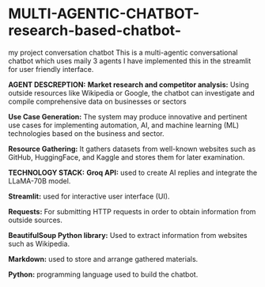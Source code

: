 # MULTI-AGENTIC-CHATBOT-research-based-chatbot-
my project conversation chatbot
This is a multi-agentic conversational chatbot which uses maily 3 agents
I have implemented this in the streamlit for user friendly interface.


**AGENT DESCREPTION:**
**Market research and competitor analysis:** Using outside resources like Wikipedia or Google, the chatbot can investigate and compile comprehensive data on businesses or sectors

**Use Case Generation:** The system may produce innovative and pertinent use cases for implementing automation, AI, and machine learning (ML) technologies based on the business and sector.

**Resource Gathering:** It gathers datasets from well-known websites such as GitHub, HuggingFace, and Kaggle and stores them for later examination.


**TECHNOLOGY STACK:**
**Groq API:** used to create AI replies and integrate the LLaMA-70B model.

**Streamlit:** used for interactive user interface (UI).

**Requests:** For submitting HTTP requests in order to obtain information from outside sources.

**BeautifulSoup Python library:** Used to extract information from websites such as Wikipedia.

**Markdown:** used to store and arrange gathered materials.

**Python:** programming language used to build the chatbot.



